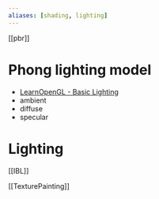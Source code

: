 ```yaml
---
aliases: [shading, lighting]
---
```


[[pbr]]

# Phong lighting model
-  [LearnOpenGL - Basic Lighting](https://learnopengl.com/Lighting/Basic-Lighting)
- ambient
- diffuse
- specular

# Lighting
[[IBL]]

[[TexturePainting]]

